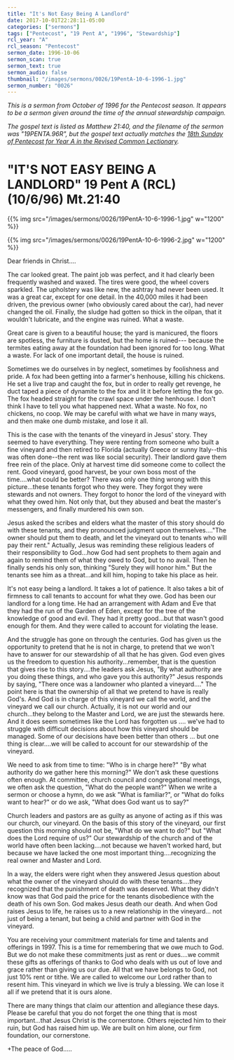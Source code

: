```yaml
---
title: "It's Not Easy Being A Landlord"
date: 2017-10-01T22:28:11-05:00
categories: ["sermons"]
tags: ["Pentecost", "19 Pent A", "1996", "Stewardship"]
rcl_year: "A"
rcl_season: "Pentecost"
sermon_date: 1996-10-06
sermon_scan: true
sermon_text: true
sermon_audio: false
thumbnail: "/images/sermons/0026/19PentA-10-6-1996-1.jpg"
sermon_number: "0026"
---
```


_This is a sermon from October of 1996 for the Pentecost season.  It appears to be a sermon given around the time of the annual stewardship campaign._

<!--more-->

_The gospel text is listed as Matthew 21:40, and the filename of the sermon was "19PENTA.96R", but the gospel text actually matches the [18th Sunday of Pentecost for Year A in the Revised Common Lectionary](https://lectionary.library.vanderbilt.edu/texts.php?id=162)._

# **"IT'S NOT EASY BEING A LANDLORD" 19 Pent A (RCL) (10/6/96) Mt.21:40**

{{% img src="/images/sermons/0026/19PentA-10-6-1996-1.jpg" w="1200" %}}

{{% img src="/images/sermons/0026/19PentA-10-6-1996-2.jpg" w="1200" %}}

Dear friends in Christ....

The car looked great. The paint job was perfect, and it had clearly been frequently washed and waxed. The tires were good, the wheel covers sparkled. The upholstery was like new, the ashtray had never been used. It was a great car, except for one detail. In the 40,000 miles it had been driven, the previous owner (who obviously cared about the car), had never changed the oil. Finally, the sludge had gotten so thick in the oilpan, that it wouldn't lubricate, and the engine was ruined. What a waste.

Great care is given to a beautiful house; the yard is manicured, the floors are spotless, the furniture is dusted, but the home is ruined--- because the termites eating away at the foundation had been ignored for too long. What a waste. For lack of one important detail, the house is ruined.

Sometimes we do ourselves in by neglect, sometimes by foolishness and pride. A fox had been getting into a farmer's henhouse, killing his chickens. He set a live trap and caught the fox, but in order to really get revenge, he duct taped a piece of dynamite to the fox and lit it before letting the fox go. The fox headed straight for the crawl space under the henhouse. I don't think I have to tell you what happened next. What a waste. No fox, no chickens, no coop. We may be careful with what we have in many ways, and then make one dumb mistake, and lose it all.

This is the case with the tenants of the vineyard in Jesus' story. They seemed to have everything. They were renting from someone who built a fine vineyard and then retired to Florida (actually Greece or sunny Italy--this was often done--the rent was like social security). Their landlord gave them free rein of the place. Only at harvest time did someone come to collect the rent. Good vineyard, good harvest, be your own boss most of the time....what could be better? There was only one thing wrong with this picture...these tenants forgot who they were. They forgot they were stewards and not owners. They forgot to honor the lord of the vineyard with what they owed him. Not only that, but they abused and beat the master's messengers, and finally murdered his own son.

Jesus asked the scribes and elders what the master of this story should do with these tenants, and they pronounced judgment upon themselves...."The owner should put them to death, and let the vineyard out to tenants who will pay their rent." Actually, Jesus was reminding these religious leaders of their responsibility to God...how God had sent prophets to them again and again to remind them of what they owed to God, but to no avail. Then he finally sends his only son, thinking "Surely they will honor him." But the tenants see him as a threat...and kill him, hoping to take his place as heir.

It's not easy being a landlord. It takes a lot of patience. It also takes a bit of firmness to call tenants to account for what they owe. God has been our landlord for a long time. He had an arrangement with Adam and Eve that they had the run of the Garden of Eden, except for the tree of the knowledge of good and evil. They had it pretty good...but that wasn't good enough for them. And they were called to account for violating the lease.

And the struggle has gone on through the centuries. God has given us the opportunity to pretend that he is not in charge, to pretend that we won't have to answer for our stewardship of all that he has given. God even gives us the freedom to question his authority...remember, that is the question that gives rise to this story....the leaders ask Jesus, "By what authority are you doing these things, and who gave you this authority?"
Jesus responds by saying, "There once was a landowner who planted a vineyard...." The point here is that the ownership of all that we pretend to have is really God's. And God is in charge of this vineyard we call the world, and the vineyard we call our church. Actually, it is not our world and our church...they belong to the Master and Lord, we are just the stewards here. And it does seem sometimes like the Lord has forgotten us .... we've had to struggle with difficult decisions about how this vineyard should be managed. Some of our decisions have been better than others ... but one thing is clear....we will be called to account for our stewardship of the vineyard.

We need to ask from time to time: "Who is in charge here?" "By what authority do we gather here this morning?" We don't ask these questions often enough. At committee, church council and congregational meetings, we often ask the question, "What do the people want?" When we write a sermon or choose a hymn, do we ask "What is familiar?", or "What do folks want to hear?" or do we ask, "What does God want us to say?"

Church leaders and pastors are as guilty as anyone of acting as if this was our church, our vineyard. On the basis of this story of the vineyard, our first question this morning should not be, "What do we want to do?" but "What does the Lord require of us?" Our stewardship of the church and of the world have often been lacking....not because we haven't worked hard, but because we have lacked the one most important thing....recognizing the real owner and Master and Lord.

In a way, the elders were right when they answered Jesus question about what the owner of the vineyard should do with these tenants....they recognized that the punishment of death was deserved. What they didn't know was that God paid the price for the tenants disobedience with the death of his own Son. God makes Jesus death our death. And when God raises Jesus to life, he raises us to a new relationship in the vineyard... not just of being a tenant, but being a child and partner with God in the vineyard.

You are receiving your commitment materials for time and talents and offerings in 1997. This is a time for remembering that we owe much to God. But we do not make these commitments just as rent or dues....we commit these gifts as offerings of thanks to God who deals with us out of love and grace rather than giving us our due. All that we have belongs to God, not just 10% rent or tithe. We are called to welcome our Lord rather than to resent him. This vineyard in which we live is truly a blessing. We can lose it all if we pretend that it is ours alone.

There are many things that claim our attention and allegiance these days. Please be careful that you do not forget the one thing that is most important...that Jesus Christ is the cornerstone. Others rejected him to their ruin, but God has raised him up. We are built on him alone, our firm foundation, our cornerstone.

+The peace of God.....
